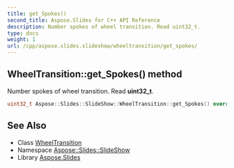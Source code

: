 ```yaml
---
title: get_Spokes()
second_title: Aspose.Slides for C++ API Reference
description: Number spokes of wheel transition. Read uint32_t.
type: docs
weight: 1
url: /cpp/aspose.slides.slideshow/wheeltransition/get_spokes/
---
```

## WheelTransition::get_Spokes() method


Number spokes of wheel transition. Read **uint32_t**.

```cpp
uint32_t Aspose::Slides::SlideShow::WheelTransition::get_Spokes() override
```

## See Also

* Class [WheelTransition](./)
* Namespace [Aspose::Slides::SlideShow](../)
* Library [Aspose.Slides](../../)